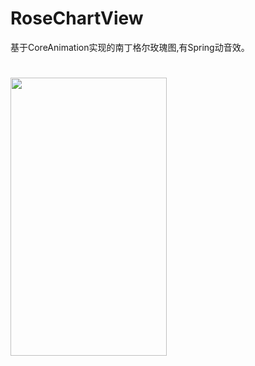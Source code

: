 # RoseChartView
基于CoreAnimation实现的南丁格尔玫瑰图,有Spring动音效。
# 
<img src="https://github.com/wuqiuhao/RoseChartView/master/resource/Rose.gif" width=250 height=445 />


